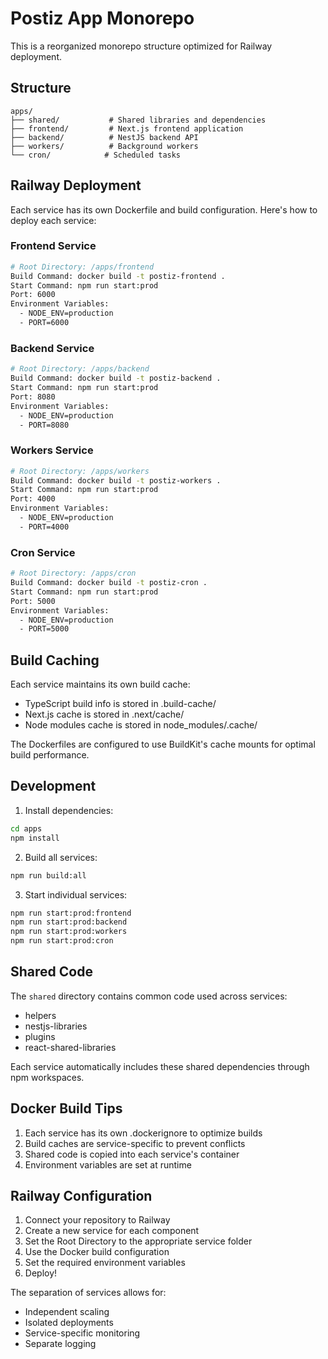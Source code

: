 # Postiz App Monorepo

This is a reorganized monorepo structure optimized for Railway deployment.

## Structure

```
apps/
├── shared/           # Shared libraries and dependencies
├── frontend/         # Next.js frontend application
├── backend/          # NestJS backend API
├── workers/          # Background workers
└── cron/            # Scheduled tasks
```

## Railway Deployment

Each service has its own Dockerfile and build configuration. Here's how to deploy each service:

### Frontend Service
```bash
# Root Directory: /apps/frontend
Build Command: docker build -t postiz-frontend .
Start Command: npm run start:prod
Port: 6000
Environment Variables:
  - NODE_ENV=production
  - PORT=6000
```

### Backend Service
```bash
# Root Directory: /apps/backend
Build Command: docker build -t postiz-backend .
Start Command: npm run start:prod
Port: 8080
Environment Variables:
  - NODE_ENV=production
  - PORT=8080
```

### Workers Service
```bash
# Root Directory: /apps/workers
Build Command: docker build -t postiz-workers .
Start Command: npm run start:prod
Port: 4000
Environment Variables:
  - NODE_ENV=production
  - PORT=4000
```

### Cron Service
```bash
# Root Directory: /apps/cron
Build Command: docker build -t postiz-cron .
Start Command: npm run start:prod
Port: 5000
Environment Variables:
  - NODE_ENV=production
  - PORT=5000
```

## Build Caching

Each service maintains its own build cache:
- TypeScript build info is stored in .build-cache/
- Next.js cache is stored in .next/cache/
- Node modules cache is stored in node_modules/.cache/

The Dockerfiles are configured to use BuildKit's cache mounts for optimal build performance.

## Development

1. Install dependencies:
```bash
cd apps
npm install
```

2. Build all services:
```bash
npm run build:all
```

3. Start individual services:
```bash
npm run start:prod:frontend
npm run start:prod:backend
npm run start:prod:workers
npm run start:prod:cron
```

## Shared Code

The `shared` directory contains common code used across services:
- helpers
- nestjs-libraries
- plugins
- react-shared-libraries

Each service automatically includes these shared dependencies through npm workspaces.

## Docker Build Tips

1. Each service has its own .dockerignore to optimize builds
2. Build caches are service-specific to prevent conflicts
3. Shared code is copied into each service's container
4. Environment variables are set at runtime

## Railway Configuration

1. Connect your repository to Railway
2. Create a new service for each component
3. Set the Root Directory to the appropriate service folder
4. Use the Docker build configuration
5. Set the required environment variables
6. Deploy!

The separation of services allows for:
- Independent scaling
- Isolated deployments
- Service-specific monitoring
- Separate logging
